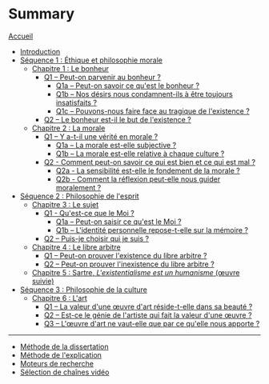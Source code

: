# Summary

[Accueil](README.md)
- [Introduction](intro.md)
- [Séquence 1 : Éthique et philosophie morale](s1.md)
	- [Chapitre 1 : Le bonheur](s1-ch1.md)
		- [Q1 – Peut-on parvenir au bonheur ?](s1-ch1-q1.md)
			- [Q1a – Peut-on savoir ce qu'est le bonheur ?](s1-ch1-q1a.md)
			- [Q1b – Nos désirs nous condamnent-ils à être toujours insatisfaits ?](s1-ch1-q1b.md)
			- [Q1c – Pouvons-nous faire face au tragique de l'existence ?](s1-ch1-q1c.md)
		- [Q2 – Le bonheur est-il le but de l'existence ?](s1-ch1-q2.md)
	- [Chapitre 2 : La morale](s1-ch2.md)
		- [Q1 – Y a-t-il une vérité en morale ?](s1-ch2-q1.md)
			- [Q1a – La morale est-elle subjective ?](s1-ch2-q1a.md)
			- [Q1b – La morale est-elle relative à chaque culture ?](s1-ch2-q1b.md)
		- [Q2 - Comment peut-on savoir ce qui est bien et ce qui est mal ?](s1-ch2-q2.md)
			- [Q2a - La sensibilité est-elle le fondement de la morale ?](s1-ch2-q2a.md)
			- [Q2b - Comment la réflexion peut-elle nous guider moralement ?](s1-ch2-q2b.md)
- [Séquence 2 : Philosophie de l'esprit](s2.md)
	- [Chapitre 3 : Le sujet](s2-ch3.md)
		- [Q1 - Qu'est-ce que le Moi ?](s2-ch3-q1.md)
			- [Q1a – Peut-on saisir ce qu'est le Moi ?](s2-ch3-q1a.md)
			- [Q1b – L'identité personnelle repose-t-elle sur la mémoire ?](s2-ch3-q1b.md)
		- [Q2 – Puis-je choisir qui je suis ?](s2-ch3-q2.md)
	- [Chapitre 4 : Le libre arbitre](s2-ch4.md)
		- [Q1 – Peut-on prouver l'existence du libre arbitre ?](s2-ch4-q1.md)
		- [Q2 – Peut-on prouver l'inexistence du libre arbitre ?](s2-ch4-q2.md)
	- [Chapitre 5 : Sartre, _L'existentialisme est un humanisme_ (œuvre suivie)](s2-ch5.md)
- [Séquence 3 : Philosophie de la culture](s3.md)
	- [Chapitre 6 : L'art](s3-ch6.md)
		- [Q1 – La valeur d'une œuvre d'art réside-t-elle dans sa beauté ?](s3-ch6-q1.md)
		- [Q2 – Est-ce le génie de l'artiste qui fait la valeur d'une œuvre ?](s3-ch6-q2.md)
		- [Q3 – L'œuvre d'art ne vaut-elle que par ce qu'elle nous apporte ?](s3-ch6-q3.md)
	<!-- 
	- [Chapitre 7 : La technique](s3-ch7.md)
		- [Q1 – La technique permet-elle de maîtriser la nature ?](s3-ch7-q1.md)
		- [Q2 – Le développement technique transforme-t-il les êtres humains ?](s3-ch7-q2.md) -->


---
- [Méthode de la dissertation](methode-dissertation.md)
- [Méthode de l'explication](methode-explication.md)
- [Moteurs de recherche](moteurs-de-recherche.md)
- [Sélection de chaînes vidéo](selection-chaines-video.md)

<!-- 
---

- [Révisions](revisions.md)
	- [Les philosophes vus en cours](frise-chronologique.md)	
-->